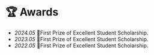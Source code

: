# 🏆 Awards

- *2024.05* 🥇First Prize of Excellent Student Scholarship.
- *2023.05* 🥇First Prize of Excellent Student Scholarship.
- *2022.05* 🥇First Prize of Excellent Student Scholarship.